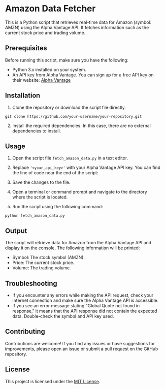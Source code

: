 # Amazon Data Fetcher

This is a Python script that retrieves real-time data for Amazon (symbol: AMZN) using the Alpha Vantage API. It fetches information such as the current stock price and trading volume.

## Prerequisites

Before running this script, make sure you have the following:

- Python 3.x installed on your system.
- An API key from Alpha Vantage. You can sign up for a free API key on their website: [Alpha Vantage](https://www.alphavantage.co/)

## Installation

1. Clone the repository or download the script file directly.

```shell
git clone https://github.com/your-username/your-repository.git
```

2. Install the required dependencies. In this case, there are no external dependencies to install.

## Usage

1. Open the script file `fetch_amazon_data.py` in a text editor.

2. Replace `'<your_api_key>'` with your Alpha Vantage API key. You can find the line of code near the end of the script:
 
3. Save the changes to the file.

4. Open a terminal or command prompt and navigate to the directory where the script is located.

5. Run the script using the following command:

```shell
python fetch_amazon_data.py
```

## Output

The script will retrieve data for Amazon from the Alpha Vantage API and display it on the console. The following information will be printed:

- Symbol: The stock symbol (AMZN).
- Price: The current stock price.
- Volume: The trading volume.

## Troubleshooting

- If you encounter any errors while making the API request, check your internet connection and make sure the Alpha Vantage API is accessible.
- If you see an error message stating "Global Quote not found in response," it means that the API response did not contain the expected data. Double-check the symbol and API key used.

## Contributing

Contributions are welcome! If you find any issues or have suggestions for improvements, please open an issue or submit a pull request on the GitHub repository.

## License

This project is licensed under the [MIT License](LICENSE).
